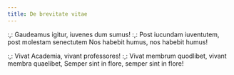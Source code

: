 ```yaml
---
title: De brevitate vitae
---
```


:,: Gaudeamus igitur,
iuvenes dum sumus! :,:
Post iucundam iuventutem,
post molestam senectutem
Nos habebit humus, nos habebit humus!

:,: Vivat Academia, vivant professores! :,:
Vivat membrum quodlibet,
vivant membra quaelibet,
Semper sint in flore, semper sint in flore!
